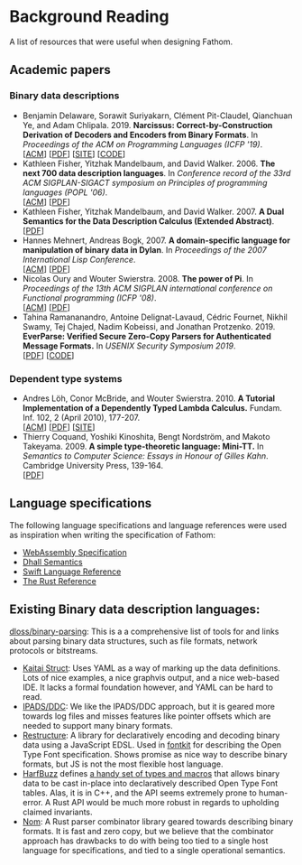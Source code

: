 # Background Reading

A list of resources that were useful when designing Fathom.

## Academic papers

### Binary data descriptions

- Benjamin Delaware, Sorawit Suriyakarn, Clément Pit-Claudel, Qianchuan Ye, and Adam Chlipala. 2019.
  **Narcissus: Correct-by-Construction Derivation of Decoders and Encoders from Binary Formats**.
  In _Proceedings of the ACM on Programming Languages (ICFP '19)_.\
  [[ACM](https://dl.acm.org/citation.cfm?doid=3352468.3341686)]
  [[PDF](https://www.cs.purdue.edu/homes/bendy/Narcissus/narcissus.pdf)]
  [[SITE](https://www.cs.purdue.edu/homes/bendy/Narcissus/)]
  [[CODE](https://github.com/mit-plv/fiat/tree/narcissus-icfp2019)]
- Kathleen Fisher, Yitzhak Mandelbaum, and David Walker. 2006.
  **The next 700 data description languages**.
  In _Conference record of the 33rd ACM SIGPLAN-SIGACT symposium on Principles of programming languages (POPL '06)_.\
  [[ACM](https://dl.acm.org/citation.cfm?id=1111039)]
  [[PDF](https://www.cs.princeton.edu/~dpw/papers/700popl06.pdf)]
- Kathleen Fisher, Yitzhak Mandelbaum, and David Walker. 2007.
  **A Dual Semantics for the Data Description Calculus (Extended Abstract)**.\
  [[PDF](https://www.cs.princeton.edu/~dpw/papers/tfp07.pdf)]
- Hannes Mehnert, Andreas Bogk, 2007.
  **A domain-specific language for manipulation of binary data in Dylan**.
  In _Proceedings of the 2007 International Lisp Conference_.\
  [[ACM](https://dl.acm.org/citation.cfm?id=1622148)]
  [[PDF](https://github.com/dylan-lang/binary-data/blob/master/documentation/a-DSL-for-manipulation-of-binary-data.pdf)]
- Nicolas Oury and Wouter Swierstra. 2008.
  **The power of Pi**.
  In _Proceedings of the 13th ACM SIGPLAN international conference on Functional programming (ICFP '08)_.\
  [[ACM](https://dl.acm.org/citation.cfm?id=1411213)]
  [[PDF](https://cs.ru.nl/~wouters/Publications/ThePowerOfPi.pdf)]
- Tahina Ramananandro, Antoine Delignat-Lavaud, Cédric Fournet, Nikhil Swamy, Tej Chajed, Nadim Kobeissi, and Jonathan Protzenko. 2019.
  **EverParse: Verified Secure Zero-Copy Parsers for Authenticated Message Formats.**
  In _USENIX Security Symposium 2019_.\
  [[PDF](https://www.chajed.io/papers/everparse:usenix-sec2019.pdf)]
  [[CODE](https://github.com/project-everest/everparse/)]

### Dependent type systems

- Andres Löh, Conor McBride, and Wouter Swierstra. 2010.
  **A Tutorial Implementation of a Dependently Typed Lambda Calculus.**
  Fundam. Inf. 102, 2 (April 2010), 177-207.\
  [[ACM](https://dl.acm.org/citation.cfm?id=1883637)]
  [[PDF](https://www.andres-loeh.de/LambdaPi/LambdaPi.pdf)]
  [[SITE](https://www.andres-loeh.de/LambdaPi/)]
- Thierry Coquand, Yoshiki Kinoshita, Bengt Nordström, and Makoto Takeyama. 2009.
  **A simple type-theoretic language: Mini-TT.**
  In _Semantics to Computer Science: Essays in Honour of Gilles Kahn_.
  Cambridge University Press, 139-164.\
  [[PDF](http://www.cse.chalmers.se/~bengt/papers/GKminiTT.pdf)]

## Language specifications

The following language specifications and language references were used as
inspiration when writing the specification of Fathom:

- [WebAssembly Specification](https://webassembly.github.io/spec/core/index.html)
- [Dhall Semantics](https://github.com/dhall-lang/dhall-lang/tree/master/standard)
- [Swift Language Reference](https://docs.swift.org/swift-book/ReferenceManual/AboutTheLanguageReference.html)
- [The Rust Reference](https://doc.rust-lang.org/reference/index.html)

## Existing Binary data description languages:

[dloss/binary-parsing](https://github.com/dloss/binary-parsing):
This is a a comprehensive list of tools for and links about parsing binary data structures,
such as file formats, network protocols or bitstreams.

- [Kaitai Struct](http://kaitai.io):
  Uses YAML as a way of marking up the data definitions. Lots of nice examples,
  a nice graphvis output, and a nice web-based IDE. It lacks a formal foundation however,
  and YAML can be hard to read.
- [IPADS/DDC](https://www.cs.princeton.edu/~dpw/papers/700popl06.pdf):
  We like the IPADS/DDC approach, but it is geared more towards log files and misses features like pointer offsets
  which are needed to support many binary formats.
- [Restructure](https://github.com/devongovett/restructure):
  A library for declaratively encoding and decoding binary data using a JavaScript EDSL.
  Used in [fontkit](https://github.com/devongovett/fontkit) for describing the Open Type Font specification.
  Shows promise as nice way to describe binary formats, but JS is not the most flexible host language.
- [HarfBuzz](https://github.com/harfbuzz/harfbuzz) defines [a handy set of types and macros](https://github.com/harfbuzz/harfbuzz/blob/35218c488c3966aa6d459ec5a007a2b43208e97c/src/hb-machinery.hh)
  that allows binary data to be cast in-place into declaratively described Open Type Font tables.
  Alas, it is in C++, and the API seems extremely prone to human-error.
  A Rust API would be much more robust in regards to upholding claimed invariants.
- [Nom](https://github.com/Geal/nom):
  A Rust parser combinator library geared towards describing binary formats.
  It is fast and zero copy, but we believe that the combinator approach has drawbacks to do with
  being too tied to a single host language for specifications,
  and tied to a single operational semantics.
